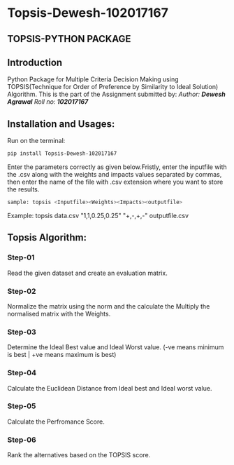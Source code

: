 # Topsis-Dewesh-102017167
## TOPSIS-PYTHON PACKAGE
## Introduction
Python Package for Multiple Criteria Decision Making using TOPSIS(Technique for Order of Preference by Similarity to Ideal Solution) Algorithm.
This is the part of the Assignment submitted by:
_Author: **Dewesh Agrawal**_
_Roll no: **102017167**_

## Installation and Usages:
<!-- Use the following code to install the package.-->
Run on the terminal:
```bash
pip install Topsis-Dewesh-102017167
```
Enter the parameters correctly as given below.Fristly, enter the inputfile with the .csv along with the weights and impacts values separated by commas, then enter the name of the file with .csv extension where you want to store the results.

```bash
sample: topsis <Inputfile><Weights><Impacts><outputfile>
```
Example: topsis data.csv "1,1,0.25,0.25" "+,-,+,-" outputfile.csv


## Topsis Algorithm:
### Step-01
Read the given dataset and create an evaluation matrix.

### Step-02
Normalize the matrix using the norm and the calculate the Multiply the normalised matrix with the Weights.

### Step-03
Determine the Ideal Best value and Ideal Worst value.
(-ve means minimum is best | +ve means maximum is best)

### Step-04
Calculate the Euclidean Distance from Ideal best and Ideal worst value.

### Step-05
Calculate the Perfromance Score.

### Step-06
Rank the alternatives based on the TOPSIS score.
